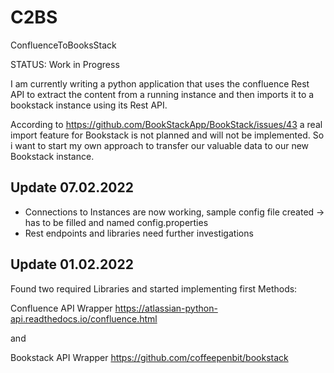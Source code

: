 # C2BS
ConfluenceToBooksStack

STATUS: Work in Progress

I am currently writing a python application that uses the confluence Rest API to extract the content from a running instance and then imports it to a bookstack instance using its Rest API.

According to https://github.com/BookStackApp/BookStack/issues/43 a real import feature for Bookstack is not planned and will not be implemented. 
So i want to start my own approach to transfer our valuable data to our new Bookstack instance.

## Update 07.02.2022
* Connections to Instances are now working, sample config file created -> has to be filled and named config.properties
* Rest endpoints and libraries need further investigations

## Update 01.02.2022
Found two required Libraries and started implementing first Methods:

Confluence API Wrapper
https://atlassian-python-api.readthedocs.io/confluence.html

and 

Bookstack API Wrapper
https://github.com/coffeepenbit/bookstack


